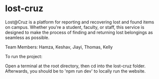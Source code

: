 # lost-cruz
Lost@Cruz is a platform for reporting and recovering lost and found items on campus. Whether you're a student, faculty, or staff, this service is designed to make the process of finding and returning lost belongings as seamless as possible.

Team Members: Hamza, Keshav, Jiayi, Thomas, Kelly

To run the project:

Open a terminal at the root directory, then cd into the lost-cruz folder. Afterwards, you should be to 'npm run dev' to locally run the website.

